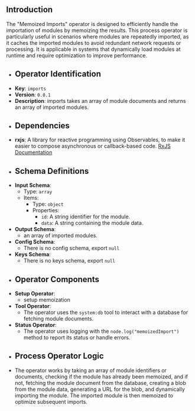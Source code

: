 ## Introduction
The "Memoized Imports" operator is designed to efficiently handle the importation of modules by memoizing the results. This process operator is particularly useful in scenarios where modules are repeatedly imported, as it caches the imported modules to avoid redundant network requests or processing. It is applicable in systems that dynamically load modules at runtime and require optimization to improve performance.
- ## Operator Identification
- **Key**: `imports`
- **Version**: `0.0.1`
- **Description**:  imports takes an array of module documents and returns an array of imported modules.
- ## Dependencies
- **rxjs**: A library for reactive programming using Observables, to make it easier to compose asynchronous or callback-based code. [RxJS Documentation](https://rxjs.dev/guide/overview)
- ## Schema Definitions
- **Input Schema**:
	- Type: `array`
	- Items:
		- Type: `object`
		- Properties:
			- `id`: A string identifier for the module.
			- `data`: A string containing the module data.
- **Output Schema**:
	- an array of imported modules.
- **Config Schema**:
	- There is no config schema, export `null`
- **Keys Schema**:
	- There is no keys schema, export `null`
- ## Operator Components
- **Setup Operator**:
	- setup memoization
- **Tool Operator**:
	- The operator uses the `system:db` tool to interact with a database for fetching module documents.
- **Status Operator**:
	- The operator uses logging with the `node.log("memoizedImport")` method to report its status or handle errors.
- ## Process Operator Logic
- The operator works by taking an array of module identifiers or documents, checking if the module has already been memoized, and if not, fetching the module document from the database, creating a blob from the module data, generating a URL for the blob, and dynamically importing the module. The imported module is then memoized to optimize subsequent imports.